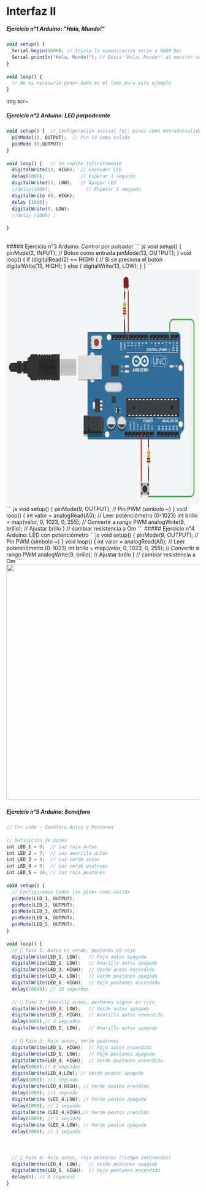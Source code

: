 # Interfaz II
##### Ejercicio n°1 Arduino: "Hola, Mundo!"

```js
void setup() {
  Serial.begin(9600); // Inicia la comunicación serie a 9600 bps
  Serial.println("Hola, Mundo!"); // Envía "Hola, Mundo!" al monitor serie
}

void loop() {
  // No es necesario poner nada en el loop para este ejemplo
}
```
img scr= 


##### Ejercicio n°2 Arduino: LED parpadeante
``` js
void setup() {  // Configuración inicial (ej: pines como entrada/salida)
  pinMode(13, OUTPUT);  // Pin 13 como salida
  pinMode (8,OUTPUT);
}

void loop() {   // Se repite infinitamente
  digitalWrite(13, HIGH);  // Encender LED
  delay(1000);             // Esperar 1 segundo
  digitalWrite(13, LOW);   // Apagar LED
  //delay(1000);             // Esperar 1 segundo
  digitalWrite (8, HIGH);
  delay (1000);
  digitalWrite(8, LOW);
  //delay (1000) ;
  
}
```
<img scr= " " width="719" hight="613" />
##### Ejercicio n°3 Arduino: Control por pulsador 
``` js
void setup() {
  pinMode(2, INPUT);  // Botón como entrada
  pinMode(13, OUTPUT);
}
void loop() {
  if (digitalRead(2) == HIGH) {  // Si se presiona el botón
    digitalWrite(13, HIGH);
  } else {
    digitalWrite(13, LOW);
  }
}
```
<img src= "https://raw.githubusercontent.com/jxsesm/Interfaz-II/refs/heads/main/Control%20por%20pulsador.png" width= "719" height= "613"/>
``` js
void setup() {
  pinMode(9, OUTPUT);  // Pin PWM (símbolo ~)
}
void loop() {
  int valor = analogRead(A0);           // Leer potenciómetro (0-1023)
  int brillo = map(valor, 0, 1023, 0, 255);  // Convertir a rango PWM
  analogWrite(9, brillo);               // Ajustar brillo
} // cambiar resistencia a Om
```
##### Ejercicio n°4 Arduino: LED con potenciómetro 
```js
void setup() {
  pinMode(9, OUTPUT);  // Pin PWM (símbolo ~)
}
void loop() {
  int valor = analogRead(A0);           // Leer potenciómetro (0-1023)
  int brillo = map(valor, 0, 1023, 0, 255);  // Convertir a rango PWM
  analogWrite(9, brillo);               // Ajustar brillo
} // cambiar resistencia a Om
```
<img src= "https://raw.githubusercontent.com/jxsesm/Interfaz-II/refs/heads/main/LED%20con%20potenci%C3%B3metro.png" width= "719" height= "613"/>

##### Ejercicio n°5 Arduino: Semáforo

```js
// C++ code - Semáforo Autos y Peatones

// Definición de pines
int LED_1 = 6;  // Luz roja autos
int LED_2 = 7;  // Luz amarilla autos
int LED_3 = 8;  // Luz verde autos
int LED_4 = 9;  // Luz verde peatones
int LED_5 = 10; // Luz roja peatones

void setup() {
  // Configuramos todos los pines como salida
  pinMode(LED_1, OUTPUT);
  pinMode(LED_2, OUTPUT);
  pinMode(LED_3, OUTPUT);
  pinMode(LED_4, OUTPUT);
  pinMode(LED_5, OUTPUT);
}

void loop() {
  // 🚦 Fase 1: Autos en verde, peatones en rojo
  digitalWrite(LED_1, LOW);   // Rojo autos apagado
  digitalWrite(LED_2, LOW);   // Amarillo autos apagado
  digitalWrite(LED_3, HIGH);  // Verde autos encendido
  digitalWrite(LED_4, LOW);   // Verde peatones apagado
  digitalWrite(LED_5, HIGH);  // Rojo peatones encendido
  delay(10000); // 10 segundos 

  // 🚦 Fase 2: Amarillo autos, peatones siguen en rojo
  digitalWrite(LED_3, LOW);   // Verde autos apagado
  digitalWrite(LED_2, HIGH);  // Amarillo autos encendido
  delay(4000);// 4 segundos
  digitalWrite(LED_2, LOW);   // Amarillo autos apagado

  // 🚦 Fase 3: Rojo autos, verde peatones
  digitalWrite(LED_1, HIGH);  // Rojo autos encendido
  digitalWrite(LED_5, LOW);   // Rojo peatones apagado
  digitalWrite(LED_4, HIGH);  // Verde peatones encendido
  delay(6000);// 6 segundos 
  digitalWrite(LED_4,LOW); // Verde peaton apagado 
  delay(1000); //1 segundo
  digitalWrite(LED_4,HIGH); // Verde peaton prendido
  delay(1000); //1 segundo 
  digitalWrite (LED_4,LOW); // Verde peaton apagado 
  delay(1000); // 1 segundo
  digitalWrite (LED_4,HIGH);// Verde peaton prendido
  delay(1000); // 1 segundo 
  digitalWrite (LED_4,LOW); // Verde peaton apagado 
  delay(1000); // 1 segundo
  


  // 🚦 Fase 4: Rojo autos, rojo peatones (tiempo intermedio)
  digitalWrite(LED_4, LOW);   // Verde peatones apagado
  digitalWrite(LED_5, HIGH);  // Rojo peatones encendido
  delay(0); // 0 segundos
}

```
<img scr= " https://raw.githubusercontent.com/jxsesm/Interfaz-II/refs/heads/main/Sem%C3%A1foro.png" width="719" hight= "613"/>
